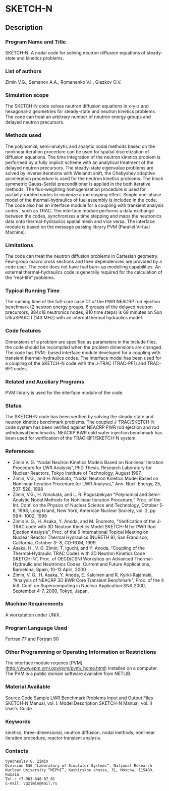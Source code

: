 # SKETCH-N

## Description

### Program Name and Title 
SKETCH-N: A nodal code for solving neutron diffusion equations of steady-state and kinetics problems.

### List of authors
Zimin V.G., Semenov A.A., Romanenko V.I., Glazkov O.V.

### Simulation scope 
The SKETCH-N code solves neutron diffusion equations in x-y-z and hexagonal-z geometries for steady-state and neutron kinetics problems. The code can treat an arbitrary number of neutron energy groups and delayed neutron precursors.

### Methods used 
The polynomial, semi-analytic and analytic nodal methods based on the nonlinear iteration procedure can be used for spatial discretization of diffusion equations. The time integration of the neutron kinetics problem is performed by a fully implicit scheme with an analytical treatment of the delayed neutron precursors. The steady-state eigenvalue problems are solved by inverse iterations with Wielandt shift, the Chebyshev adaptive acceleration procedure is used for the neutron kinetics problems. The block symmetric Gauss-Seidel preconditioner is applied in the both iterative methods. The flux-weighting homogenization procedure is used for partially-rodded nodes to minimize a rod cusping effect. Simple one-phase model of the thermal-hydraulics of fuel assembly is included in the code. The code also has an interface module for a coupling with transient analysis codes , such as TRAC. The interface module performs a data exchange between the codes, synchronizes a time stepping and maps the neutronics data onto thermal-hydraulics spatial mesh and vice versa. The interface module is based on the message passing library PVM (Parallel Virtual Machine).

### Limitations 
The code can treat the neutron diffusion problems in Cartesian geometry. Few-group macro cross sections and their dependencies are provided by a code user. The code does not have fuel burn-up modelling capabilities. An external thermal-hydraulics code is generally required for the calculation of the “real-life” problems.

### Typical Running Time 
The running time of the full-core case C1 of the PWR NEACRP rod ejection benchmark (2 neutron energy groups, 6 groups of the delayed neutron precursors, 884x18 neutronics nodes, 910 time steps) is 68 minutes on Sun UltraSPARC I (143 MHz) with an internal thermal hydraulics model.

### Code features 
Dimensions of a problem are specified as parameters in the include files, the code should be recompiled when the problem dimensions are changed. The code has PVM- based interface module developed for a coupling with transient thermal-hydraulics codes. The interface model has been used for a coupling of the SKETCH-N code with the J-TRAC (TRAC-PF1) and TRAC-BF1 codes.

### Related and Auxiliary Programs 
PVM library is used for the interface module of the code.

### Status
The SKETCH-N code has been verified by solving the steady-state and neutron kinetics benchmark problems. The coupled J-TRAC/SKETCH-N code system has been verified against NEACRP PWR rod ejection and rod withdrawal benchmarks. NEACRP BWR cold water injection benchmark has been used for verification of the TRAC-BF1/SKETCH-N system.

### References
* Zimin V. G. “Nodal Neutron Kinetics Models Based on Nonlinear Iteration Procedure for LWR Analysis”, PhD Thesis, Research Laboratory for Nuclear Reactors, Tokyo Institute of Technology, August 1997.
* Zimin, V.G., and H. Ninokata, “Nodal Neutron Kinetics Model Based on Nonlinear Iteration Procedure for LWR Analysis,” Ann. Nucl. Energy, 25, 507-528, 1998
* Zimin, V.G., H. Ninokata, and L. R. Pogosbekyan “Polynomial and Semi-Analytic Nodal Methods for Nonlinear Iteration Procedure,” Proc. of the Int. Conf. on the Physics of Nuclear Science and Technology, October 5-8, 1998, Long Island, New York, American Nuclear Society, vol. 2, pp. 994- 1002, 1998
* Zimin V. G., H. Asaka, Y. Anoda, and M. Enomoto, “Verification of the J-TRAC code with 3D Neutron Kinetics Model SKETCH-N for PWR Rod Ejection Analysis”, Proc. of the 9 International Topical Meeting on Nuclear Reactor Thermal Hydraulics (NURETH 9), San Francisco, California, October 3- 8, CD-ROM, 1999.
* Asaka, H., V. G. Zimin, T. Iguchi, and Y. Anoda, “Coupling of the Thermal-Hydraulic TRAC Codes with 3D Neutron Kinetics Code SKETCH-N”, Proc. of OECD/CSNI Workshop on Advanced Thermal- Hydraulic and Neutronics Codes: Current and Future Applications, Barcelona, Spain, 10-13 April, 2000
* Zimin, V. G., H. Asaka, Y. Anoda, E. Kaloinen and R. Kyrki-Rajamaki, “Analysis of NEACRP 3D BWR Core Transient Benchmark”, Proc. of the 4 Intl. Conf. on Supercomputing in Nuclear Application SNA 2000, September 4-7, 2000, Tokyo, Japan.

### Machine Requirements 
A workstation under UNIX.

### Program Language Used 
Fortran 77 and Fortran 90 

### Other Programming or Operating Information or Restrictions 
The interface module requires [PVM] (http://www.epm.ornl.gov/pvm/pvm\_home.html) installed on a computer. The PVM is a public domain software available from NETLIB.

### Material Available
Source Code
Sample LWR Benchmark Problems Input and Output Files 
SKETCH-N Manual, vol. I. Model Description
SKETCH-N Manual, vol. II User’s Guide

### Keywords
kinetics, three-dimensional, neutron diffusion, nodal methods, nonlinear iteration procedure, reactor transient analysis.

### Contacts
	Vyacheslav G. Zimin
	Division 836 “Laboratory of Simulator Systems”, National Research Nuclear University “MEPhI”, Kashirskoe shosse, 31, Moscow, 115409, Russia
	Tel.: +7-963-648-87-81
	E-mail: vgzimin@mail.ru

